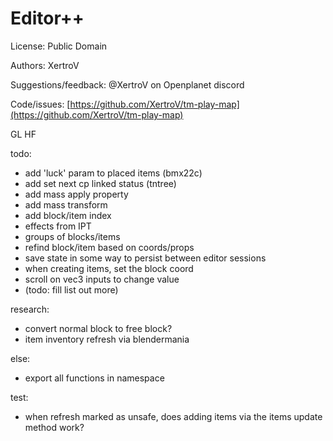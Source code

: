 # Editor++

License: Public Domain

Authors: XertroV

Suggestions/feedback: @XertroV on Openplanet discord

Code/issues: [https://github.com/XertroV/tm-play-map](https://github.com/XertroV/tm-play-map)

GL HF


todo:
- add 'luck' param to placed items (bmx22c)
- add set next cp linked status (tntree)
- add mass apply property
- add mass transform
- add block/item index
- effects from IPT
- groups of blocks/items
- refind block/item based on coords/props
- save state in some way to persist between editor sessions
- when creating items, set the block coord
- scroll on vec3 inputs to change value
- (todo: fill list out more)

research:
- convert normal block to free block?
- item inventory refresh via blendermania

else:
- export all functions in namespace

test:
- when refresh marked as unsafe, does adding items via the items update method work?
